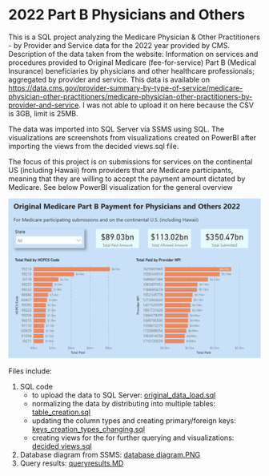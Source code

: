 # 2022 Part B Physicians and Others 
This is a SQL project analyzing the Medicare Physician & Other Practitioners - by Provider and Service data for the 2022 year provided by CMS.
Description of the data taken from the website:
Information on services and procedures provided to Original Medicare (fee-for-service) 
Part B (Medical Insurance) beneficiaries by physicians and other healthcare professionals; aggregated by provider and service.
This data is available on https://data.cms.gov/provider-summary-by-type-of-service/medicare-physician-other-practitioners/medicare-physician-other-practitioners-by-provider-and-service. I was not able to upload it on here because the CSV is 3GB, limit is 25MB. 

The data was imported into SQL Server via SSMS using SQL. The visualizations are screenshots from visualizations created on PowerBI after importing the views from the decided views.sql file.

The focus of this project is on submissions for services on the continental US (including Hawaii) from providers that are Medicare participants, meaning that they are willing to accept the payment amount dictated by Medicare. See below PowerBI visualization for the general overview 

![alt text](https://github.com/piepiepies/2022partBphysiciansothers/blob/main/overall_visualization.PNG?raw=True)

Files include:
1) SQL code
   * to upload the data to SQL Server: [original_data_load.sql](https://github.com/piepiepies/2022partBphysiciansothers/blob/main/original_data_load.sql)
   * normalizing the data by distributing into multiple tables: [table_creation.sql](https://github.com/piepiepies/2022partBphysiciansothers/blob/main/table_creation.sql)
   * updating the column types and creating primary/foreign keys: [keys_creation_types_changing.sql](https://github.com/piepiepies/2022partBphysiciansothers/blob/main/keys_creation_types_changing.sql)
   * creating views for the for further querying and visualizations: [decided views.sql](https://github.com/piepiepies/2022partBphysiciansothers/blob/main/decided%20views.sql)
2) Database diagram from SSMS: [database diagram.PNG](https://github.com/piepiepies/2022partBphysiciansothers/blob/main/database%20diagram.PNG)
3) Query results: [queryresults.MD](https://github.com/piepiepies/2022partBphysiciansothers/blob/main/queryresults.MD) 
